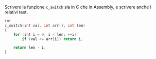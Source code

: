 Scrivere la funzione `c_switch` sia in C che in Assembly, e scrivere anche i relativi test.

```c
int
c_switch(int val, int arr[], int len)
{
    for (int i = 0; i < len; ++i)
        if (val <= arr[i]) return i;

    return len - i;
}
```
